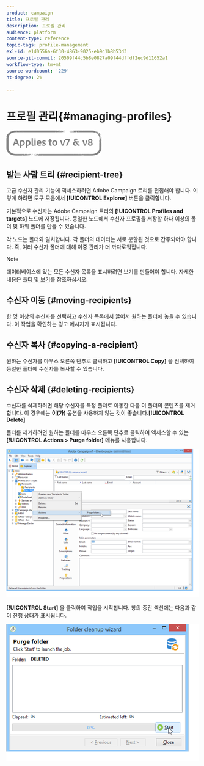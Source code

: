 ```yaml
---
product: campaign
title: 프로필 관리
description: 프로필 관리
audience: platform
content-type: reference
topic-tags: profile-management
exl-id: e1d0556a-6f30-4863-9025-eb9c1b8b53d3
source-git-commit: 20509f44c5b8e0827a09f44dffdf2ec9d11652a1
workflow-type: tm+mt
source-wordcount: '229'
ht-degree: 2%

---
```


# 프로필 관리{#managing-profiles}

![](../../assets/common.svg)

## 받는 사람 트리 {#recipient-tree}

고급 수신자 관리 기능에 액세스하려면 Adobe Campaign 트리를 편집해야 합니다. 이렇게 하려면 도구 모음에서 **[!UICONTROL Explorer]** 버튼을 클릭합니다.

기본적으로 수신자는 Adobe Campaign 트리의 **[!UICONTROL Profiles and targets]** 노드에 저장됩니다. 동일한 노드에서 수신자 프로필을 저장할 하나 이상의 폴더 및 하위 폴더를 만들 수 있습니다.

각 노드는 폴더와 일치합니다. 각 폴더의 데이터는 서로 분할된 것으로 간주되어야 합니다. 즉, 여러 수신자 폴더에 대해 이중 관리가 더 까다로워집니다.

>[!NOTE]
>
>데이터베이스에 있는 모든 수신자 목록을 표시하려면 보기를 만들어야 합니다. 자세한 내용은 [폴더 및 보기](../../platform/using/access-management-folders.md)를 참조하십시오.

## 수신자 이동 {#moving-recipients}

한 명 이상의 수신자를 선택하고 수신자 목록에서 끌어서 원하는 폴더에 놓을 수 있습니다. 이 작업을 확인하는 경고 메시지가 표시됩니다.

## 수신자 복사 {#copying-a-recipient}

원하는 수신자를 마우스 오른쪽 단추로 클릭하고 **[!UICONTROL Copy]** 을 선택하여 동일한 폴더에 수신자를 복사할 수 있습니다.

## 수신자 삭제 {#deleting-recipients}

수신자를 삭제하려면 해당 수신자를 특정 폴더로 이동한 다음 이 폴더의 콘텐츠를 제거합니다. 이 경우에는 **이(가)** 옵션을 사용하지 않는 것이 좋습니다.**[!UICONTROL Delete]**

폴더를 제거하려면 원하는 폴더를 마우스 오른쪽 단추로 클릭하여 액세스할 수 있는 **[!UICONTROL Actions > Purge folder]** 메뉴를 사용합니다.

![](assets/s_ncs_user_purge_folder.png)

**[!UICONTROL Start]** 을 클릭하여 작업을 시작합니다. 창의 중간 섹션에는 다음과 같이 진행 상태가 표시됩니다.

![](assets/s_ncs_user_purge_folder_start.png)
